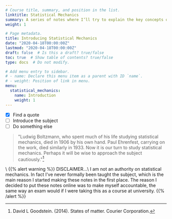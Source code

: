 ```yaml
---
# Course title, summary, and position in the list.
linktitle: Statistical Mechanics
summary: A series of notes where I’ll try to explain the key concepts of Statistical Mechanics.
weight: 1

# Page metadata.
title: Introducing Statistical Mechanics
date: "2020-04-18T00:00:00Z"
lastmod: "2020-04-18T00:00:00Z"
draft: false  # Is this a draft? true/false
toc: true  # Show table of contents? true/false
type: docs  # Do not modify.

# Add menu entry to sidebar.
# - name: Declare this menu item as a parent with ID `name`.
# - weight: Position of link in menu.
menu:
  statistical_mechanics:
    name: Introduction
    weight: 1
---
```


- [x] Find a quote
- [ ] Introduce the subject
- [ ] Do something else

> "Ludwig Boltzmann, who spent much of his life studying statistical mechanics, died in 1906 by his own hand. Paul Ehrenfest, carrying on the work, died similarly in 1933. Now it is our turn to study statistical mechanics. Perhaps it will be wise to approach the subject cautiously."[^1]

<!---{{< figure library="true" src="Event_chain_box.gif" title="A caption" lightbox="true" >}}--->

\\
{{% alert warning %}}
DISCLAIMER...\\
I am not an authority on statistical mechanics. 
In fact I've never formally been taught the subject, which is the main reason I started making these notes in the first place.
The reason I decided to put these notes online was to make myself accountable, the same way an exam would if I were taking this as a course at university. 
{{% /alert %}}
[^1]: David L Goodstein. (2014). States of matter. Courier Corporation.